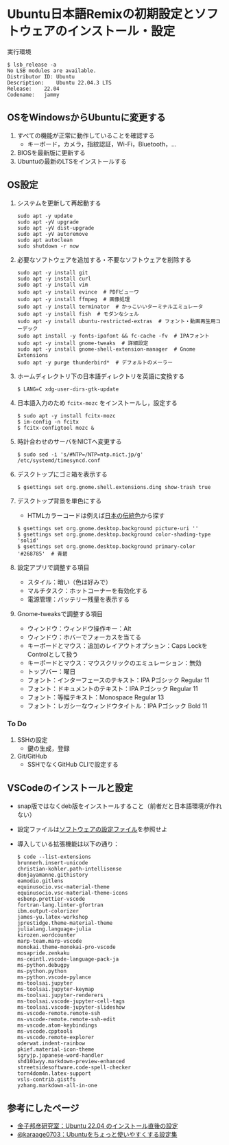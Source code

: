 # Ubuntu日本語Remixの初期設定とソフトウェアのインストール・設定

実行環境

```linux
$ lsb_release -a
No LSB modules are available.
Distributor ID:	Ubuntu
Description:	Ubuntu 22.04.3 LTS
Release:	22.04
Codename:	jammy
```

## OSをWindowsからUbuntuに変更する

1. すべての機能が正常に動作していることを確認する
   - キーボード，カメラ，指紋認証，Wi-Fi，Bluetooth，...
2. BIOSを最新版に更新する
3. Ubuntuの最新のLTSをインストールする

## OS設定

1. システムを更新して再起動する

   ```linux
   sudo apt -y update
   sudo apt -yV upgrade
   sudo apt -yV dist-upgrade
   sudo apt -yV autoremove
   sudo apt autoclean
   sudo shutdown -r now
   ```

2. 必要なソフトウェアを追加する・不要なソフトウェアを削除する

   ```linux
   sudo apt -y install git
   sudo apt -y install curl
   sudo apt -y install vim
   sudo apt -y install evince  # PDFビューワ
   sudo apt -y install ffmpeg  # 画像処理
   sudo apt -y install terminator  # かっこいいターミナルエミュレータ
   sudo apt -y install fish  # モダンなシェル
   sudo apt -y install ubuntu-restricted-extras  # フォント・動画再生用コーデック
   sudo apt install -y fonts-ipafont && fc-cache -fv  # IPAフォント
   sudo apt -y install gnome-tweaks  # 詳細設定
   sudo apt -y install gnome-shell-extension-manager  # Gnome Extensions
   sudo apt -y purge thunderbird*  # デフォルトのメーラー
   ```

3. ホームディレクトリ下の日本語ディレクトリを英語に変換する

   ```linux
   $ LANG=C xdg-user-dirs-gtk-update
   ```

4. 日本語入力のため `fcitx-mozc` をインストールし，設定する

   ```linux
   $ sudo apt -y install fcitx-mozc
   $ im-config -n fcitx
   $ fcitx-configtool mozc &
   ```

5. 時計合わせのサーバをNICTへ変更する

   ```linux
   $ sudo sed -i 's/#NTP=/NTP=ntp.nict.jp/g' /etc/systemd/timesyncd.conf
   ```

6. デスクトップにゴミ箱を表示する

   ```linux
   $ gsettings set org.gnome.shell.extensions.ding show-trash true
   ```

7. デスクトップ背景を単色にする
   - HTMLカラーコードは例えば[日本の伝統色](https://nipponcolors.com/)から探す

   ```linux
   $ gsettings set org.gnome.desktop.background picture-uri ''
   $ gsettings set org.gnome.desktop.background color-shading-type 'solid'
   $ gsettings set org.gnome.desktop.background primary-color '#268785'  # 青碧
   ```

8. 設定アプリで調整する項目
   - スタイル：暗い（色は好みで）
   - マルチタスク：ホットコーナーを有効化する
   - 電源管理：バッテリー残量を表示する
9. Gnome-tweaksで調整する項目
   - ウィンドウ：ウィンドウ操作キー：Alt
   - ウィンドウ：ホバーでフォーカスを当てる
   - キーボードとマウス：追加のレイアウトオプション：Caps LockをControlとして扱う
   - キーボードとマウス：マウスクリックのエミュレーション：無効
   - トップバー：曜日
   - フォント：インターフェースのテキスト：IPA Pゴシック Regular 11
   - フォント：ドキュメントのテキスト：IPA Pゴシック Regular 11
   - フォント：等幅テキスト：Monospace Regular 13
   - フォント：レガシーなウィンドウタイトル：IPA Pゴシック Bold 11

### To Do

1. SSHの設定
   - 鍵の生成，登録
2. Git/GitHub
   - SSHでなくGitHub CLIで設定する

## VSCodeのインストールと設定

- snap版ではなくdeb版をインストールすること（前者だと日本語環境が作れない）
- 設定ファイルは[ソフトウェアの設定ファイル](https://github.com/ryo-ARAKI/TIL?tab=readme-ov-file#%E8%A8%AD%E5%AE%9A%E3%83%95%E3%82%A1%E3%82%A4%E3%83%AB)を参照せよ
- 導入している拡張機能は以下の通り：

  ```linux
  $ code --list-extensions
  brunnerh.insert-unicode
  christian-kohler.path-intellisense
  donjayamanne.githistory
  eamodio.gitlens
  equinusocio.vsc-material-theme
  equinusocio.vsc-material-theme-icons
  esbenp.prettier-vscode
  fortran-lang.linter-gfortran
  ibm.output-colorizer
  james-yu.latex-workshop
  jprestidge.theme-material-theme
  julialang.language-julia
  kirozen.wordcounter
  marp-team.marp-vscode
  monokai.theme-monokai-pro-vscode
  mosapride.zenkaku
  ms-ceintl.vscode-language-pack-ja
  ms-python.debugpy
  ms-python.python
  ms-python.vscode-pylance
  ms-toolsai.jupyter
  ms-toolsai.jupyter-keymap
  ms-toolsai.jupyter-renderers
  ms-toolsai.vscode-jupyter-cell-tags
  ms-toolsai.vscode-jupyter-slideshow
  ms-vscode-remote.remote-ssh
  ms-vscode-remote.remote-ssh-edit
  ms-vscode.atom-keybindings
  ms-vscode.cpptools
  ms-vscode.remote-explorer
  oderwat.indent-rainbow
  pkief.material-icon-theme
  sgryjp.japanese-word-handler
  shd101wyy.markdown-preview-enhanced
  streetsidesoftware.code-spell-checker
  torn4dom4n.latex-support
  vsls-contrib.gistfs
  yzhang.markdown-all-in-one
  ```

## 参考にしたページ

- [金子邦彦研究室：Ubuntu 22.04 のインストール直後の設定](https://www.kkaneko.jp/tools/ubuntu/ubuntu_setup.html)
- [@karaage0703：Ubuntuをちょっと使いやすくする設定集](https://qiita.com/karaage0703/items/705f1b750c486f00d554)
